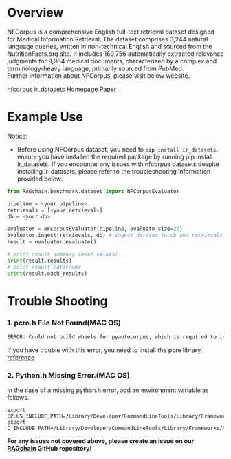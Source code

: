 # Overview

NFCorpus is a comprehensive English full-text retrieval dataset designed for Medical Information Retrieval. 
The dataset comprises 3,244 natural language queries, written in non-technical English and sourced from the 
NutritionFacts.org site. It includes 169,756 automatically extracted relevance judgments for 9,964 medical documents, 
characterized by a complex and terminology-heavy language, primarily sourced from PubMed.<br>
Further information about NFCorpus, please visit below website.

[nfcorpus ir_datasets](https://ir-datasets.com/nfcorpus.html)
[Homepage](https://www.cl.uni-heidelberg.de/statnlpgroup/nfcorpus/)
[Paper](https://link.springer.com/chapter/10.1007/978-3-319-30671-1_58)

# Example Use
Notice:
- Before using NFCorpus dataset, you need to `pip install ir_datasets`. ensure you have installed the required package 
by running pip install ir_datasets. If you encounter any issues with nfcorpus datasets despite installing ir_datasets, 
please refer to the troubleshooting information provided below. 

```Python
from RAGchain.benchmark.dataset import NFCorpusEvaluator

pipeline = <your pipeline>
retrievals = [<your retrieval>]
db = <your db>

evaluator = NFCorpusEvaluator(pipeline, evaluate_size=20)
evaluator.ingest(retrievals, db) # ingest dataset to db and retrievals
result = evaluator.evaluate()

# print result summary (mean values)
print(result.results)
# print result DataFrame
print(result.each_results)
```


# Trouble Shooting
### 1. pcre.h File Not Found(MAC OS)
```Bash
ERROR: Could not build wheels for pyautocorpus, which is required to install pyproject.toml-based projects
```

If you have trouble with this error, you need to install the pcre library.<br>
[reference](https://stackoverflow.com/questions/22555561/error-building-fatal-error-pcre-h-no-such-file-or-directory)

### 2. Python.h Missing Error.(MAC OS)
In the case of a missing python.h error, add an environment variable as follows.

```
export CPLUS_INCLUDE_PATH=/Library/Developer/CommandLineTools/Library/Frameworks/Python3.framework/Versions/3.8/Headers
export C_INCLUDE_PATH=/Library/Developer/CommandLineTools/Library/Frameworks/Python3.framework/Versions/3.8/Headers
```

**For any issues not covered above, please create an issue on our [RAGchain](https://github.com/NomaDamas/RAGchain/issues) GitHub repository!**
